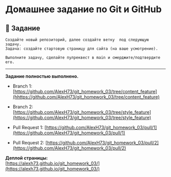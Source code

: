 # Домашнее задание по Git и GitHub

## 📘 Задание

    Создайте новый репозиторий, далее создайте ветку  под следующую задачу.  
    Задача: создайте стартовую страницу для сайта (на ваше усмотрение).

    Выполните задачу, сделайте пулреквест в main и смерджите/подтвердите его.

---

**Задание полностью выполнено.**

- Branch 1: [https://github.com/AlexH73/git_homework_03/tree/content_feature](hhttps://github.com/AlexH73/git_homework_03/tree/content_feature)

- Branch 2: [https://github.com/AlexH73/git_homework_03/tree/style_feature](https://github.com/AlexH73/git_homework_03/tree/style_feature)

- Pull Request 1: [https://github.com/AlexH73/git_homework_03/pull/1](https://github.com/AlexH73/git_homework_03/pull/1)
- Pull Request 2: [https://github.com/AlexH73/git_homework_03/pull/2](https://github.com/AlexH73/git_homework_03/pull/2)

**Деплой страницы:**  
[https://alexh73.github.io/git_homework_03/](https://alexh73.github.io/git_homework_03/)